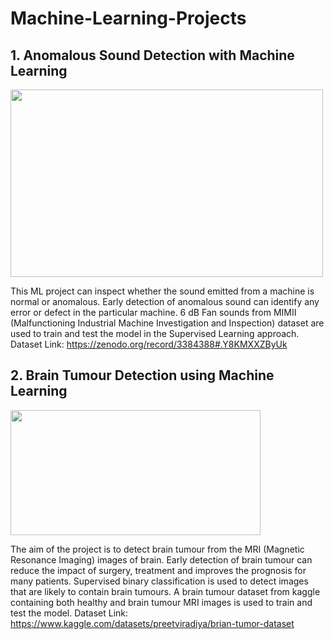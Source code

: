 # Machine-Learning-Projects
## 1. Anomalous Sound Detection with Machine Learning
<img src="https://user-images.githubusercontent.com/68279848/212525187-4b7a9ac2-a97b-41df-82fc-af7335d518be.png" width="500" height="300">

This ML project can inspect whether the sound emitted from a machine is normal or anomalous. Early detection of anomalous sound can identify any error or defect in the particular machine. 6 dB Fan sounds from MIMII (Malfunctioning Industrial Machine Investigation and Inspection) dataset are used to train and test the model in the Supervised Learning approach. Dataset Link: https://zenodo.org/record/3384388#.Y8KMXXZByUk
## 2. Brain Tumour Detection using Machine Learning
<img src="https://user-images.githubusercontent.com/68279848/212524874-af3e1e8e-2968-4cd0-b2ed-ab2aa4dd9e90.png" width="400" height="200">

The aim of the project is to detect brain tumour from the MRI (Magnetic Resonance Imaging) images of brain. Early detection of brain tumour can reduce the impact of surgery, treatment and improves the prognosis for many patients. Supervised binary classification is used to detect images that are likely to contain brain tumours. A brain tumour dataset from kaggle containing both healthy and brain tumour MRI images is used to train and test the model. Dataset Link: https://www.kaggle.com/datasets/preetviradiya/brian-tumor-dataset
